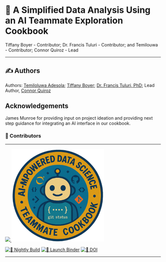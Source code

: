 #  📘 A Simplified Data Analysis Using an AI Teammate Exploration Cookbook

Tiffany Boyer - Contributor; Dr. Francis Tuluri - Contributor; and Temilouwa - Contributor; Connor Quiroz - Lead

---

## ✍️ Authors

Authors: [Temiloluwa Adesola](https://github.com/IamTemmy); [Tiffany Boyer](https://github.com/El0quence); [Dr. Francis Tuluri, PhD](https://github.com/ftuluiri); Lead Author, [Connor Quiroz](https://github.com/quir1869)

## Acknowledgements

James Munroe for providing input on project ideation and providing next step guidance for integrating an AI interface in our cookbook.

### 🙌 Contributors

---

<a href="https://github.com/ProjectPythia/data-science-ai-teammate-cookbook/graphs/contributors">
  <img src="https://contrib.rocks/image?repo=ProjectPythia/data-science-ai-teammate-cookbook" />
</a>

<img src="thumbnails/thumbnail.png" alt="🐧 Thumbnail" width="300">

[![🔄 Nightly Build](https://github.com/ProjectPythia/cookbook-template/actions/workflows/nightly-build.yaml/badge.svg)](https://github.com/ProjectPythia/cookbook-template/actions/workflows/nightly-build.yaml)
[![🚀 Launch Binder](https://binder.projectpythia.org/badge_logo.svg)](https://binder.projectpythia.org/v2/gh/ProjectPythia/cookbook-template/main?labpath=notebooks)
[![📌 DOI](https://zenodo.org/badge/475509405.svg)](https://zenodo.org/badge/latestdoi/475509405)

---


